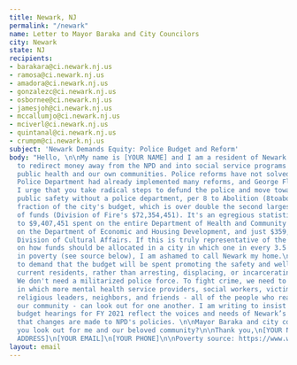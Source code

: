 ```yaml
---
title: Newark, NJ
permalink: "/newark"
name: Letter to Mayor Baraka and City Councilors
city: Newark
state: NJ
recipients:
- barakara@ci.newark.nj.us
- ramosa@ci.newark.nj.us
- amadora@ci.newark.nj.us
- gonzalezc@ci.newark.nj.us
- osbornee@ci.newark.nj.us
- jamesjoh@ci.newark.nj.us
- mccallumjo@ci.newark.nj.us
- mciverl@ci.newark.nj.us
- quintanal@ci.newark.nj.us
- crumpm@ci.newark.nj.us
subject: 'Newark Demands Equity: Police Budget and Reform'
body: "Hello, \n\nMy name is [YOUR NAME] and I am a resident of Newark. I urge you
  to redirect money away from the NPD and into social service programs that will benefit
  public health and our own communities. Police reforms have not solved police violence: the Minneapolis
  Police Department had already implemented many reforms, and George Floyd was still murdered.
  I urge that you take radical steps to defund the police and move towards the goal of reimagining
  public safety without a police department, per 8 to Abolition (8toabolition.com).\n\nNewark's 2019 Municipal Budget shows that $154,625,090 was spent on the Division of Police. This is by far the largest
  fraction of the city's budget, which is over double the second largest allocation
  of funds (Division of Fire's $72,354,451). It's an egregious statistic compared
  to $9,407,451 spent on the entire Department of Health and Community Wellness, $3,504,842
  on the Department of Economic and Housing Development, and just $359,239 to the
  Division of Cultural Affairs. If this is truly representative of the council’s thoughts
  on how funds should be allocated in a city in which one in every 3.5 residents live
  in poverty (see source below), I am ashamed to call Newark my home.\n\nI am writing
  to demand that the budget will be spent promoting the safety and well-being of Newark's
  current residents, rather than arresting, displacing, or incarcerating my neighbors.
  We don't need a militarized police force. To fight crime, we need to create a space
  in which more mental health service providers, social workers, victim/survivor advocates,
  religious leaders, neighbors, and friends - all of the people who really make up
  our community - can look out for one another. I am writing to insist that the upcoming
  budget hearings for FY 2021 reflect the voices and needs of Newark’s citizens and
  that changes are made to NPD's policies. \n\nMayor Baraka and city councilors, will
  you look out for me and our beloved community?\n\nThank you,\n[YOUR NAME]\n[YOUR
  ADDRESS]\n[YOUR EMAIL]\n[YOUR PHONE]\n\nPoverty source: https://www.welfareinfo.org/poverty-rate/new-jersey/newark#:~:text=The%20poverty%20rate%20in%20Newark%20is%2028.3%25.,line%20in%20the%20last%20year"
layout: email
---
```

